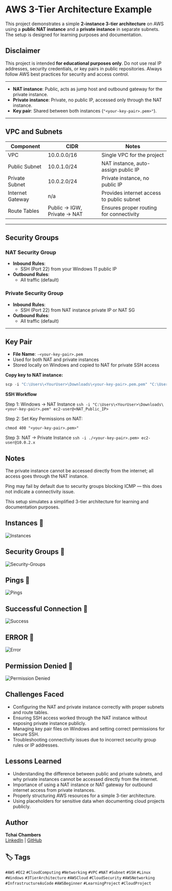 # AWS 3-Tier Architecture Example

This project demonstrates a simple **2-instance 3-tier architecture** on AWS using a **public NAT instance** and a **private instance** in separate subnets. The setup is designed for learning purposes and documentation.


## Disclaimer

This project is intended **for educational purposes only**. Do not use real IP addresses, security credentials, or key pairs in public repositories. Always follow AWS best practices for security and access control.

---

- **NAT instance**: Public, acts as jump host and outbound gateway for the private instance.
- **Private instance**: Private, no public IP, accessed only through the NAT instance.
- **Key pair**: Shared between both instances (`"<your-key-pair>.pem>"`).

---

## VPC and Subnets

| Component         | CIDR          | Notes                                |
|------------------|---------------|--------------------------------------|
| VPC              | 10.0.0.0/16   | Single VPC for the project           |
| Public Subnet    | 10.0.1.0/24   | NAT instance, auto-assign public IP  |
| Private Subnet   | 10.0.2.0/24   | Private instance, no public IP       |
| Internet Gateway | n/a           | Provides internet access to public subnet |
| Route Tables     | Public → IGW, Private → NAT | Ensures proper routing for connectivity |

---

## Security Groups

### NAT Security Group

- **Inbound Rules**:
  - SSH (Port 22) from your Windows 11 public IP
- **Outbound Rules**:
  - All traffic (default)

### Private Security Group

- **Inbound Rules**:
  - SSH (Port 22) from NAT instance private IP or NAT SG
- **Outbound Rules**:
  - All traffic (default)

---

## Key Pair

- **File Name**: `-<your-key-pair>.pem`
- Used for both NAT and private instances
- Stored locally on Windows and copied to NAT for private SSH access

**Copy key to NAT instance:**

```powershell
scp -i "C:\Users\<YourUser>\Downloads\<your-key-pair>.pem.pem" "C:\Users\<YourUser>\Downloads\<your-key-pair>.pem" ec2-user@<NAT_Public_IP>:/home/ec2-user/
```
**SSH Workflow**

Step 1: Windows → NAT Instance
 ``` ssh -i "C:\Users\<YourUser>\Downloads\<your-key-pair>.pem" ec2-user@<NAT_Public_IP> ```

Step 2: Set Key Permissions on NAT:

``` chmod 400 "<your-key-pair>.pem>" ```

Step 3: NAT → Private Instance
``` ssh -i ./<your-key-pair>.pem> ec2-user@10.0.2.x ```

## Notes

The private instance cannot be accessed directly from the internet; all access goes through the NAT instance.

Ping may fail by default due to security groups blocking ICMP — this does not indicate a connectivity issue.

This setup simulates a simplified 3-tier architecture for learning and documentation purposes.

## Instances 📸

![Instances](screenshots/instances.png)

## Security Groups 📸

![Security-Groups](screenshots/sec-group.png)

## Pings 📸

![Pings](screenshots/sec-group.png)

## Successful Connection 📸

![Success](screenshots/success.png)

## ERROR 📸

![Error](screenshots/error.png)

## Permission Denied 📸 

![Permission Denied](screenshots/permission-denied.png)

## Challenges Faced

- Configuring the NAT and private instance correctly with proper subnets and route tables.
- Ensuring SSH access worked through the NAT instance without exposing private instance publicly.
- Managing key pair files on Windows and setting correct permissions for secure SSH.
- Troubleshooting connectivity issues due to incorrect security group rules or IP addresses.

## Lessons Learned

- Understanding the difference between public and private subnets, and why private instances cannot be accessed directly from the internet.
- Importance of using a NAT instance or NAT gateway for outbound internet access from private instances.
- Properly structuring AWS resources for a simple 3-tier architecture.
- Using placeholders for sensitive data when documenting cloud projects publicly.


## Author
**Tchai Chambers**  
[LinkedIn](https://linkedin.com/in/tchaiwanda) | [GitHub](https://github.com/tchaiwanda)


## 🏷️ Tags

`#AWS` `#EC2` `#CloudComputing` `#Networking` `#VPC` `#NAT` `#Subnet` `#SSH` `#Linux` `#Windows` `#3TierArchitecture` `#AWSCloud` `#CloudSecurity` `#AWSNetworking` `#InfrastructureAsCode` `#AWSBeginner` `#LearningProject` `#CloudProject`
